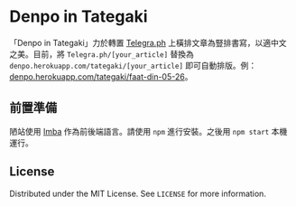 # Denpo in Tategaki

「Denpo in Tategaki」力於轉置 [Telegra.ph](https://telegra.ph) 上橫排文章為豎排書寫，以適中文之美。目前，將 `Telegra.ph/[your_article]` 替換為 `denpo.herokuapp.com/tategaki/[your_article]` 即可自動排版。例：[denpo.herokuapp.com/tategaki/faat-din-05-26](https://denpo.herokuapp.com/tategaki/faat-din-05-26)。

## 前置準備

陋站使用 [Imba](https://imba.io) 作為前後端語言。請使用 `npm` 進行安裝。之後用 `npm start` 本機運行。

## License

Distributed under the MIT License. See `LICENSE` for more information.
